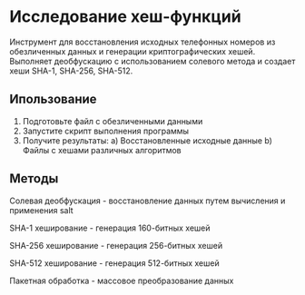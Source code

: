 # Исследование хеш-функций
Инструмент для восстановления исходных телефонных номеров из обезличенных данных и генерации криптографических хешей. Выполняет деобфускацию с использованием солевого метода и создает хеши SHA-1, SHA-256, SHA-512.

## Ипользование
1) Подготовьте файл с обезличенными данными
2) Запустите скрипт выполнения программы
3) Получите результаты:
   а) Восстановленные исходные данные
   b) Файлы с хешами различных алгоритмов

## Методы
Солевая деобфускация - восстановление данных путем вычисления и применения salt

SHA-1 хеширование - генерация 160-битных хешей

SHA-256 хеширование - генерация 256-битных хешей

SHA-512 хеширование - генерация 512-битных хешей

Пакетная обработка - массовое преобразование данных
